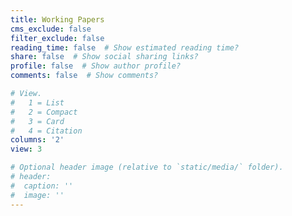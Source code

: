 ```yaml
---
title: Working Papers
cms_exclude: false
filter_exclude: false
reading_time: false  # Show estimated reading time?
share: false  # Show social sharing links?
profile: false  # Show author profile?
comments: false  # Show comments?

# View.
#   1 = List
#   2 = Compact
#   3 = Card
#   4 = Citation
columns: '2'
view: 3

# Optional header image (relative to `static/media/` folder).
# header:
#  caption: ''
#  image: ''
---
```

